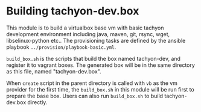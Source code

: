 # Building tachyon-dev.box 

This module is to build a virtualbox base vm with basic tachyon development environment including java, maven, git, rsync, wget, libselinux-python etc.. The provisioning tasks are defined by the ansible playbook `../provision/playbook-basic.yml`.  

`build_box.sh` is the scripts that build the box named tachyon-dev, and register it to vagrant boxes. 
The generated box will be in the same directory as this file, named "tachyon-dev.box".

When `create` script in the parent directory is called with `vb` as the vm provider for the first time, the `build_box.sh` in this module will be run first to prepare the base box. Users can also run `build_box.sh` to build tachyon-dev.box directly.
